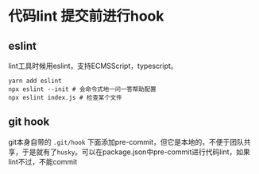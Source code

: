 # 代码lint 提交前进行hook

## eslint

lint工具时候用eslint，支持ECMSScript，typescript。

```
yarn add eslint
npx eslint --init # 会命令式地一问一答帮助配置
npx eslint index.js # 检查某个文件
```
## git hook

git本身自带的 `.git/hook` 下面添加pre-commit，但它是本地的，不便于团队共享，于是就有了`husky`。可以在package.json中pre-commit进行代码lint，如果lint不过，不能commit
